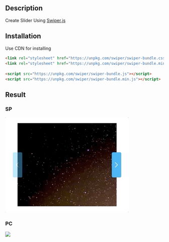 ## Description

Create Slider Using [Swiper.js](https://swiperjs.com/)

## Installation

Use CDN for installing

```html
<link rel="stylesheet" href="https://unpkg.com/swiper/swiper-bundle.css" />
<link rel="stylesheet" href="https://unpkg.com/swiper/swiper-bundle.min.css" />

<script src="https://unpkg.com/swiper/swiper-bundle.js"></script>
<script src="https://unpkg.com/swiper/swiper-bundle.min.js"></script>
```

## Result

### SP
<img src="/gif/swiper-demo-sp.gif" />

### PC
<img src="/gif/swiper-demo-pc.gif" />
